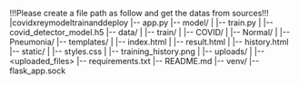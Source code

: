 !!!Please create a file path as follow and get the datas from sources!!! 
|covidxreymodeltrainanddeploy
|-- app.py
|-- model/
|   |-- train.py
|   |-- covid_detector_model.h5
|-- data/
|   |-- train/
|       |-- COVID/
|       |-- Normal/
|       |-- Pneumonia/
|-- templates/
|   |-- index.html
|   |-- result.html
|   |-- history.html
|-- static/
|   |-- styles.css
|   |-- training_history.png
|   |-- uploads/
|       |-- <uploaded_files>
|-- requirements.txt
|-- README.md
|-- venv/
|-- flask_app.sock

